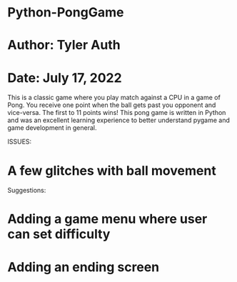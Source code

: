 # Python-PongGame
# Author: Tyler Auth
# Date: July 17, 2022
This is a classic game where you play match against a CPU in a game of Pong. You receive one point when the ball gets past you opponent and vice-versa. The first to 11 points wins! This pong game is written in Python and was an excellent learning experience to better understand pygame and game development in general. 

ISSUES:
# A few glitches with ball movement

Suggestions:
# Adding a game menu where user can set difficulty
# Adding an ending screen
